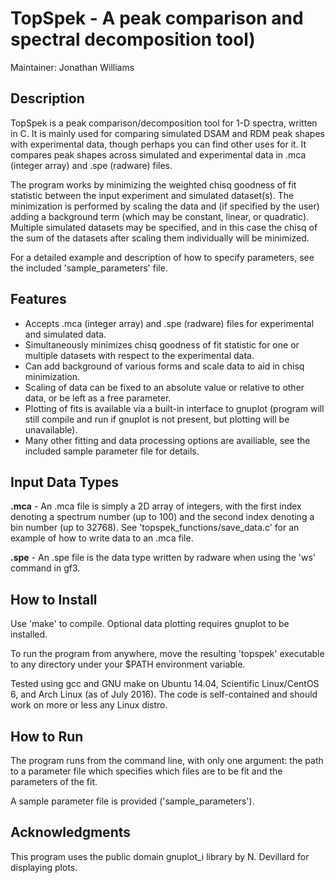 # **TopSpek** - A peak comparison and spectral decomposition tool)

Maintainer: Jonathan Williams


## Description

TopSpek is a peak comparison/decomposition tool for 1-D spectra, written in C.  It is mainly used for comparing simulated DSAM and RDM peak shapes with experimental data, though perhaps you can find other uses for it.  It compares peak shapes across simulated and experimental data in .mca (integer array) and .spe (radware) files.

The program works by minimizing the weighted chisq goodness of fit statistic between the input experiment and simulated dataset(s).  The minimization is performed by scaling the data and (if specified by the user) adding a background term (which may be constant, linear, or quadratic).  Multiple simulated datasets may be specified, and in this case the chisq of the sum of the datasets after scaling them individually will be minimized.

For a detailed example and description of how to specify parameters, see the included 'sample_parameters' file.


## Features

* Accepts .mca (integer array) and .spe (radware) files for experimental and simulated data.
* Simultaneously minimizes chisq goodness of fit statistic for one or multiple datasets with respect to the experimental data.
* Can add background of various forms and scale data to aid in chisq minimization.
* Scaling of data can be fixed to an absolute value or relative to other data, or be left as a free parameter.
* Plotting of fits is available via a built-in interface to gnuplot (program will still compile and run if gnuplot is not present, but plotting will be unavailable).
* Many other fitting and data processing options are availiable, see the included sample parameter file for details.


## Input Data Types

**.mca** - An .mca file is simply a 2D array of integers, with the first index denoting a spectrum number (up to 100) and the second index denoting a bin number (up to 32768).  See 'topspek_functions/save_data.c' for an example of how to write data to an .mca file.

**.spe** - An .spe file is the data type written by radware when using the 'ws' command in gf3.


## How to Install

Use 'make' to compile.  Optional data plotting requires gnuplot to be installed.

To run the program from anywhere, move the resulting 'topspek' executable to any directory under your $PATH environment variable.

Tested using gcc and GNU make on Ubuntu 14.04, Scientific Linux/CentOS 6, and Arch Linux (as of July 2016).  The code is self-contained and should work on more or less any Linux distro.


## How to Run

The program runs from the command line, with only one argument: the path to a parameter file which specifies which files are to be fit and the parameters of the fit.

A sample parameter file is provided ('sample_parameters').


## Acknowledgments

This program uses the public domain gnuplot_i library by N. Devillard for displaying plots.
